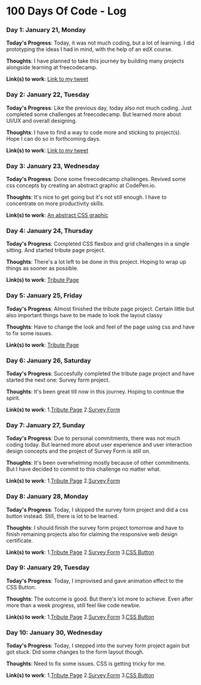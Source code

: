 # 100 Days Of Code - Log

### Day 1: January 21, Monday

**Today's Progress**: Today, it was not much coding, but a lot of learning. I did prototyping the ideas I had in mind, with the help of an edX course.

**Thoughts**: I have planned to take this journey by building many projects alongside learning at freecodecamp.

**Link(s) to work**: [Link to my tweet](https://twitter.com/raa_zez/status/1087409177167712261?s=19)

### Day 2: January 22, Tuesday

**Today's Progress**: Like the previous day, today also not much coding. Just completed some challenges at freecodecamp. But learned more about UI/UX and overall designing.

**Thoughts**: I have to find a way to code more and sticking to project(s). Hope I can do so in forthcoming days.

**Link(s) to work**: [Link to my tweet](https://twitter.com/raa_zez/status/1087748587889410050?s=19)

### Day 3: January 23, Wednesday

**Today's Progress**: Done some freecodecamp challenges. Revived some css concepts by creating an abstract graphic at CodePen.io.

**Thoughts**: It's nice to get going but it's not still enough. I have to concentrate on more productivity skills.

**Link(s) to work**: [An abstract CSS graphic](https://codepen.io/raa_zez/pen/xMGGKe)

### Day 4: January 24, Thursday

**Today's Progress**: Completed CSS flexbox and grid challenges in a single sitting. And started tribute page project.

**Thoughts**: There's a lot left to be done in this project. Hoping to wrap up things as sooner as possible.

**Link(s) to work**: [Tribute Page](https://codepen.io/raa_zez/pen/MLaYGo)

### Day 5: January 25, Friday

**Today's Progress**: Almost finished the tribute page project. Certain little but also important things have to be made to look the layout classy

**Thoughts**: Have to change the look and feel of the page using css and have to fix some issues.

**Link(s) to work**: [Tribute Page](https://codepen.io/raa_zez/pen/MLaYGo)

### Day 6: January 26, Saturday

**Today's Progress**: Succesfully completed the tribute page project and have started the next one: Survey form project.

**Thoughts**: It's been great till now in this journey. Hoping to continue the spirit.

**Link(s) to work**: 
1.[Tribute Page](https://codepen.io/raa_zez/pen/MLaYGo)
2.[Survey Form](https://codepen.io/raa_zez/pen/vbLoQV)


### Day 7: January 27, Sunday

**Today's Progress**: Due to personal commitments, there was not much coding today. But learned more about user experience and user interaction design concepts and the project of Survey Form is still on.

**Thoughts**: It's been overwhelming mostly because of other commitments. But I have decided to commit to this challenge no matter what.

**Link(s) to work**: 
1.[Tribute Page](https://codepen.io/raa_zez/pen/MLaYGo)
2.[Survey Form](https://codepen.io/raa_zez/pen/vbLoQV)
 

### Day 8: January 28, Monday

**Today's Progress**: Today, I skipped the survey form project and did a css button instead. Still, there is lot to be learned.

**Thoughts**: I should finish the survey form project tomorrow and have to finish remaining projects also for claiming the responsive web design certificate.

**Link(s) to work**: 
1.[Tribute Page](https://codepen.io/raa_zez/pen/MLaYGo)
2.[Survey Form](https://codepen.io/raa_zez/pen/vbLoQV)
3.[CSS Button](https://codepen.io/raa_zez/pen/BMzJNY)

### Day 9: January 29, Tuesday

**Today's Progress**: Today, I improvised and gave animation effect to the CSS Button. 

**Thoughts**: The outcome is good. But there's lot more to achieve. Even after more than a week progress, still feel like code newbie.

**Link(s) to work**: 
1.[Tribute Page](https://codepen.io/raa_zez/pen/MLaYGo)
2.[Survey Form](https://codepen.io/raa_zez/pen/vbLoQV)
3.[CSS Button](https://codepen.io/raa_zez/pen/BMzJNY)

### Day 10: January 30, Wednesday

**Today's Progress**: Today, I stepped into the survey form project again but got stuck. Did some changes to the form layout though.

**Thoughts**: Need to fix some issues. CSS is getting tricky for me. 

**Link(s) to work**: 
1.[Tribute Page](https://codepen.io/raa_zez/pen/MLaYGo)
2.[Survey Form](https://codepen.io/raa_zez/pen/vbLoQV)
3.[CSS Button](https://codepen.io/raa_zez/pen/BMzJNY)


